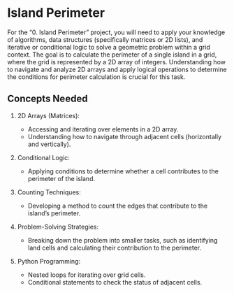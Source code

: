 # Island Perimeter

For the “0. Island Perimeter” project, you will need to apply your knowledge of algorithms, data structures (specifically matrices or 2D lists), and iterative or conditional logic to solve a geometric problem within a grid context. The goal is to calculate the perimeter of a single island in a grid, where the grid is represented by a 2D array of integers. Understanding how to navigate and analyze 2D arrays and apply logical operations to determine the conditions for perimeter calculation is crucial for this task.

## Concepts Needed

1. 2D Arrays (Matrices):

    * Accessing and iterating over elements in a 2D array.
    * Understanding how to navigate through adjacent cells (horizontally and vertically).
2. Conditional Logic:

    * Applying conditions to determine whether a cell contributes to the perimeter of the island.
3. Counting Techniques:

    * Developing a method to count the edges that contribute to the island’s perimeter.
4. Problem-Solving Strategies:

    * Breaking down the problem into smaller tasks, such as identifying land cells and calculating their contribution to the perimeter.
5. Python Programming:

    * Nested loops for iterating over grid cells.
    * Conditional statements to check the status of adjacent cells.
